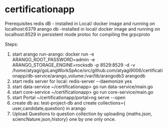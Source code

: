 # certificationapp

Prerequisites
        redis dB - installed in Local/ docker image and running on localhost:6379
        arango db -installed in local/ docker image and running on localhost:8529 in persistent mode
        protoc for compiling  the  grpcproto

Steps: 
1. start arango
    run-arango:
    docker run -e ARANGO_ROOT_PASSWORD=admin -e ARANGO_STORAGE_ENGINE=rocksdb -p 8529:8529 -d  -v  /home/atyagi/goLangWorkSpAce/src/github.com/atyagi9006/certificationapp/db-service/arango_volume:/var/lib/arangodb3 arangodb
2. start redis server
        for local: redis-server --daemonize yes
3. start data-service
        ~/certificationapp> go run data-service/main.go
4. start core-service
        ~/certificationapp> go run core-service/main.go
5. start Portal
        ~/certificationapp/portal>ng serve --open 
6. create db as: test-project-db  and create collections={ user,candidate,question} in arango 
7. Upload Questions to question collection by uploading {maths.json, sciencNature.json,history} one by one only once.